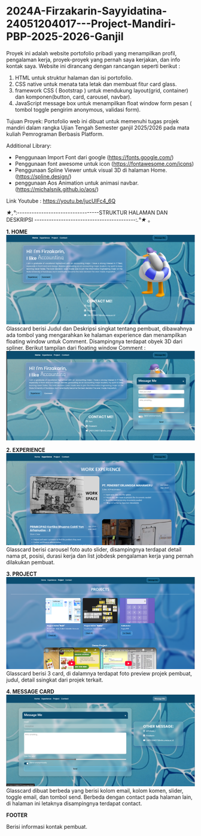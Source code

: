 # 2024A-Firzakarin-Sayyidatina-24051204017---Project-Mandiri-PBP-2025-2026-Ganjil
Proyek ini adalah website portofolio pribadi yang menampilkan profil, pengalaman kerja, proyek-proyek yang pernah saya kerjakan, dan info kontak saya. 
Website ini dirancang dengan rancangan seperti berikut : 
1. HTML untuk struktur halaman dan isi portofolio.
2. CSS native untuk menata tata letak dan membuat fitur card glass.
3. framework CSS ( Bootstrap ) untuk mendukung layout(grid, container) dan komponen(button, card, carousel, navbar).
4. JavaScript message box untuk menampilkan float window form pesan ( tombol toggle pengirim anonymous, validasi form).

Tujuan Proyek:
Portofolio web ini dibuat untuk memenuhi tugas projek mandiri dalam rangka Ujian Tengah Semester ganjil 2025/2026 pada mata kuliah Pemrograman Berbasis Platform.

Additional Library:
- Penggunaan Import Font dari google (https://fonts.google.com/)
- Penggunaan font awesome untuk icon (https://fontawesome.com/icons)
- Penggunaan Spline Viewer untuk visual 3D di halaman Home. (https://spline.design/)
- penggunaan Aos Animation untuk animasi navbar. (https://michalsnik.github.io/aos/)

Link Youtube : https://youtu.be/jucUIFc4_6Q

*★,°*:----------------------------------STRUKTUR HALAMAN DAN DESKRIPSI ------------------------------------------:*.°★* 。

**1. HOME**
![alt text](https://github.com/Firzakrn/2024A-Firzakarin-Sayyidatina-24051204017---Project-Mandiri-PBP-2025-2026-Ganjil/blob/main/Tampilan%20Web/HOME.png)
Glasscard berisi Judul dan Deskripsi singkat tentang pembuat, dibawahnya ada tombol yang mengarahkan ke halaman experience dan menampilkan floating window untuk Comment. Disampingnya terdapat obyek 3D dari spliner. Berikut tampilan dari floating window Comment :
![alt text](https://github.com/Firzakrn/2024A-Firzakarin-Sayyidatina-24051204017---Project-Mandiri-PBP-2025-2026-Ganjil/blob/main/Tampilan%20Web/FLOATwndw.png)

**2. EXPERIENCE**
![alt text](https://github.com/Firzakrn/2024A-Firzakarin-Sayyidatina-24051204017---Project-Mandiri-PBP-2025-2026-Ganjil/blob/main/Tampilan%20Web/EXPERIENCE.png)
Glasscard berisi carousel foto auto slider, disampingnya terdapat detail nama pt, posisi, durasi kerja dan list jobdesk pengalaman kerja yang pernah dilakukan pembuat.   

**3. PROJECT**
![alt text](https://github.com/Firzakrn/2024A-Firzakarin-Sayyidatina-24051204017---Project-Mandiri-PBP-2025-2026-Ganjil/blob/main/Tampilan%20Web/PROJECT.png) 
Glasscard berisi 3 card, di dalamnya terdapat foto preview projek pembuat, judul, detail ssingkat dari projek terkait.

**4. MESSAGE CARD**
![alt text](https://github.com/Firzakrn/2024A-Firzakarin-Sayyidatina-24051204017---Project-Mandiri-PBP-2025-2026-Ganjil/blob/main/Tampilan%20Web/MESSAGE.png)
Glasscard dibuat berbeda yang berisi kolom email, kolom komen, slider, toggle email, dan tombol send. Berbeda dengan contact pada halaman lain, di halaman ini letaknya disampingnya terdapat contact. 

**FOOTER**

Berisi informasi kontak pembuat.
